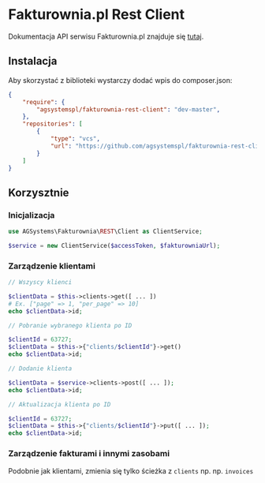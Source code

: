 # Fakturownia.pl Rest Client

Dokumentacja API serwisu Fakturownia.pl znajduje się [tutaj](https://app.fakturownia.pl/api).

## Instalacja

Aby skorzystać z biblioteki wystarczy dodać wpis do composer.json:
```json
{
    "require": {
        "agsystemspl/fakturownia-rest-client": "dev-master",
    },
    "repositories": [
        {
            "type": "vcs",
            "url": "https://github.com/agsystemspl/fakturownia-rest-client"
        }
    ]
}
```

## Korzysztnie

### Inicjalizacja

```php
use AGSystems\Fakturownia\REST\Client as ClientService;

$service = new ClientService($accessToken, $fakturowniaUrl);
```

### Zarządzenie klientami

```php
// Wszyscy klienci

$clientData = $this->clients->get([ ... ])
# Ex. ["page" => 1, "per_page" => 10]
echo $clientData->id;

// Pobranie wybranego klienta po ID

$clientId = 63727;
$clientData = $this->{"clients/$clientId"}->get()
echo $clientData->id;

// Dodanie klienta

$clientData = $service->clients->post([ ... ]);
echo $clientData->id;

// Aktualizacja klienta po ID

$clientId = 63727;
$clientData = $this->{"clients/$clientId"}->put([ ... ]);
echo $clientData->id;
```

### Zarządzenie fakturami i innymi zasobami

Podobnie jak klientami, zmienia się tylko ścieżka z `clients` np. np. `invoices`